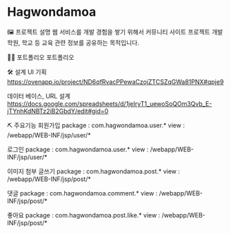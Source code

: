 # Hagwondamoa
🖼 프로젝트 설명
웹 서비스를 개발 경험을 쌓기 위해서 커뮤니티 사이트 프로젝트 개발
학원, 학교 등 교육 관련 정보를 공유하는 목적입니다.

👩‍🏫 포트폴리오
포트폴리오

🛠 설계
UI 기획
https://ovenapp.io/project/ND6qfRvacPPewaCzojZTCSZqGWa81PNX#qpje9

데이터 베이스, URL 설계
https://docs.google.com/spreadsheets/d/1jeIryT1_uewoSoQOm3Qvb_E-jTYnhKdNBTz2iB2GbdY/edit#gid=0

⛏ 주요기능
회원가입
package : com.hagwondamoa.user.*
view : /webapp/WEB-INF/jsp/user/*

로그인
package : com.hagwondamoa.user.*
view : /webapp/WEB-INF/jsp/user/*

이미지 첨부 글쓰기
package : com.hagwondamoa.post.*
view : /webapp/WEB-INF/jsp/post/*

댓글
package : com.hagwondamoa.comment.*
view : /webapp/WEB-INF/jsp/post/*

좋아요
package : com.hagwondamoa.post.like.*
view : /webapp/WEB-INF/jsp/post/*

